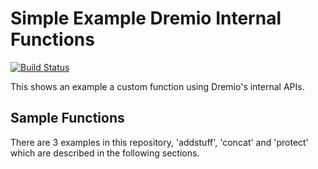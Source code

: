 # Simple Example Dremio Internal Functions

[![Build Status](https://travis-ci.org/dremio-hub/dremio-internal-function-example.svg?branch=master)](https://travis-ci.org/dremio-hub/dremio-internal-function-example)

This shows an example a custom function using Dremio's internal APIs. 


## Sample Functions
There are 3 examples in this repository, 'addstuff', 'concat' and 'protect' which are described in the following sections.



